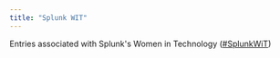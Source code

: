 ```yaml
---
title: "Splunk WIT"
---
```

Entries associated with Splunk's Women in Technology ([#SplunkWiT](https://twitter.com/search?q=%23SplunkWiT)) 
